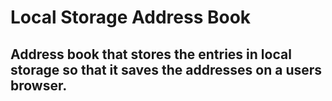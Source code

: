 # Local Storage Address Book

## Address book that stores the entries in local storage so that it saves the addresses on a users browser.

